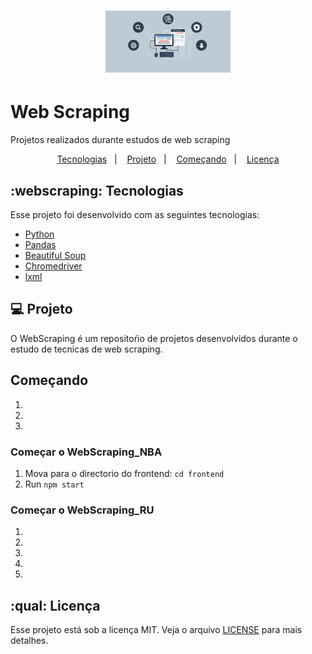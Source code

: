 <h1 align="center">
    <img alt="WebScraping" title="#delicinha" src="/webscraping.png" width="200px" />
</h1>

# Web Scraping
Projetos realizados durante estudos de web scraping


<p align="center">
  <a href="#webscraping-tecnologias">Tecnologias</a>&nbsp;&nbsp;&nbsp;|&nbsp;&nbsp;&nbsp;
  <a href="#💻-projeto">Projeto</a>&nbsp;&nbsp;&nbsp;|&nbsp;&nbsp;&nbsp;
  <a href="#começando">Começando</a>&nbsp;&nbsp;&nbsp;|&nbsp;&nbsp;&nbsp;
  <a href="#qual-licença">Licença</a>
</p>

## :webscraping: Tecnologias

Esse projeto foi desenvolvido com as seguintes tecnologias:

- [Python](https://www.python.org/)
- [Pandas](https://pandas.pydata.org/)
- [Beautiful Soup](https://www.crummy.com/software/BeautifulSoup/bs4/doc/)
- [Chromedriver](https://chromedriver.chromium.org/downloads)
- [lxml](https://lxml.de/)

## 💻 Projeto

O WebScraping é um repositoŕio  de projetos desenvolvidos durante o estudo de tecnicas de web scraping.


## Começando

 1. 
 2. 
 3. 
 
### Começar o WebScraping_NBA
 
 1. Mova para o directorio do frontend: ```cd frontend```
 2. Run ```npm start```
 
### Começar o WebScraping_RU
 

 1.
 2. 
 3.
 4. 
 5. 
 
 
 
 
 ## :qual: Licença

Esse projeto está sob a licença MIT. Veja o arquivo [LICENSE](LICENSE.md) para mais detalhes.
